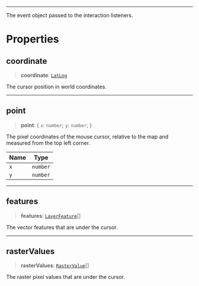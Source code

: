 ***

The event object passed to the interaction listeners.

# Properties

## coordinate

> **coordinate**: [`LatLng`](../Shared/LatLng.md)

The cursor position in world coordinates.

***

## point

> **point**: \{ `x`: `number`; `y`: `number`; }

The pixel coordinates of the mouse cursor, relative to the map and measured from the top left corner.

| Name | Type     |
| ---- | -------- |
| `x`  | `number` |
| `y`  | `number` |

***

## features

> **features**: [`LayerFeature`](../Layers/LayerFeature.md)\[]

The vector features that are under the cursor.

***

## rasterValues

> **rasterValues**: [`RasterValue`](../Layers/RasterValue.md)\[]

The raster pixel values that are under the cursor.
